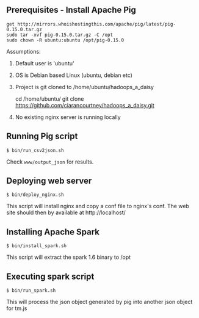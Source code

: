 ## Prerequisites - Install Apache Pig

    get http://mirrors.whoishostingthis.com/apache/pig/latest/pig-0.15.0.tar.gz
    sudo tar -xvf pig-0.15.0.tar.gz -C /opt
    sudo chown -R ubuntu:ubuntu /opt/pig-0.15.0

Assumptions:

1. Default user is 'ubuntu'
2. OS is Debian based Linux (ubuntu, debian etc)
2. Project is git cloned to /home/ubuntu/hadoops_a_daisy

    cd /home/ubuntu/
    git clone https://github.com/ciarancourtney/hadoops_a_daisy.git

3. No existing nginx server is running locally

## Running Pig script

    $ bin/run_csv2json.sh

Check `www/output_json` for results.

## Deploying web server

    $ bin/deploy_nginx.sh

This script will install nginx and copy a conf file to nginx's conf. The web site should then
by available at http://localhost/

## Installing Apache Spark

    $ bin/install_spark.sh

This script will extract the spark 1.6 binary to /opt

## Executing spark script

    $ bin/run_spark.sh

This will process the json object generated by pig into another json object for tm.js
